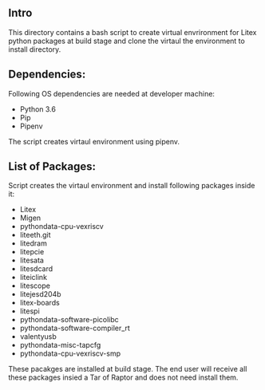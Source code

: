 ## Intro

This directory contains a bash script to create virtual envrironment for Litex python packages at build stage and clone the virtaul the environment to install directory.

## Dependencies:

Following OS dependencies are needed at developer machine:

* Python 3.6
* Pip
* Pipenv

The script creates virtaul environment using pipenv.

## List of Packages:

Script creates the virtaul environment and install following packages inside it:

* Litex
* Migen
* pythondata-cpu-vexriscv
* liteeth.git
* litedram
* litepcie
* litesata
* litesdcard
* liteiclink
* litescope
* litejesd204b
* litex-boards
* litespi
* pythondata-software-picolibc
* pythondata-software-compiler_rt
* valentyusb
* pythondata-misc-tapcfg
* pythondata-cpu-vexriscv-smp

These pacakges are installed at build stage. The end user will receive all these packages insied a Tar of Raptor and does not need install them. 


